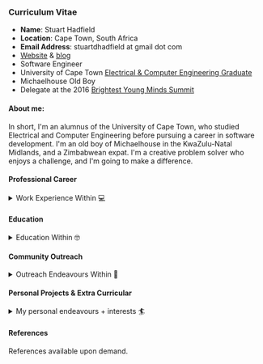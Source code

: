 ### Curriculum Vitae

* **Name**: Stuart Hadfield
* **Location**: Cape Town, South Africa
* **Email Address**: stuartdhadfield at gmail dot com
* [Website](https://www.stuarthadfield.com) & [blog](https://stuarthadfield.github.io)
* Software Engineer
* University of Cape Town [Electrical & Computer Engineering Graduate](http://www.ee.uct.ac.za/bachelor-science-engineering-electrical-and-computer-engineering)
* Michaelhouse Old Boy
* Delegate at the 2016 [Brightest Young Minds Summit](http://bym.co.za/)

#### About me:

In short, I'm an alumnus of the University of Cape Town, who studied Electrical and Computer Engineering before pursuing a career in software development. I'm an old boy of Michaelhouse in the KwaZulu-Natal Midlands, and a Zimbabwean expat. I'm a creative problem solver who enjoys a challenge, and I'm going to make a difference.

#### Professional Career

<details>
  <summary>Work Experience Within 💻</summary>
  
* [ZappiStore](https://www.zappistore.com) - Software Developer (2016-Present)
* [OfferZen Make](https://make.offerzen.com/) - Make Master (2017-Present)
* [Aerosud](http://www.ahrlac.com/) - Junior Engineer (2016-2017)
* Headquarters - Bartender (2014-2016)

**Tech Stack**:  Whilst I try my utmost to be a polyglot, I have worked most extensively with the following technologies: Ruby, Ruby on Rails, Python, Javascript (React), C, C++, MySQL, Chef, K8s, Amazon Infra (S3, AWS, EC2 etc.).

I am keen to work with technologies such as GoLang, Rust, and would like to further my experience in Python.

##### ZappiStore (2016-Present)

I'm currently employed as a 'full stack engineer' at ZappiStore, a London based tech company, in the business of automating market research, however, I spent most of my time involved with the backend and in high level architectural design.  I was the second developer employed to have made meaningful contribution to all areas of the tech ecosystem, and did so in my first year of employment.

###### Roles + Responsibilities

* **Technical Positions Held**:
	- **Performance team**: Focused on improving performance of platform, more than halved the load times of the main reporting platform functions.  We achieved this through clever caching strategies, out of band computation, smart data transformation, SQL optimizations etc. Have given talks about some of this work @ conferences/meetups. (Python, Ruby, MySQL).  Team of 3 developers.
	- **Pro Platform API Team**: Rewrote the backend of the pro platform API to be more performant, readable, maintainable etc.  There was a fair amount of tech debt as this API was built primarily during startup phase, which we needed to resolve. (Ruby on Rails, SQL). Team of 2 developers.
	- **Tooling team**: Wrote various tools for devs to inspect and investigate data modelling, caching of data models etc. (Ruby on Rails, React).  Team of 2 developers.
	- **Internationalization Team**: Lead developer on a project that involved automating the provision of translations to survey responses for clients to and from languages of their choosing through an external provider. (Ruby on Rails, Angular, MySQL).  Team of 4 developers.
	- **Sampling Team**: Lead developer on various projects relating to sample acquisition and management thereof (Ruby on Rails, React, MySQL).  Team of 7 developers.

* **Non Technical Positions Held**:
	- **Technical Interviewer**: I acted as a technical interviewer for ZappiStore, interviewing candidates for engineering positions.
	- **Cultural Interviewer**: I wrote our company handbook, which is used as a reference and introduction for new joiners and employees.  As such, I was involved in phase 2 of many interviews, which was focused on assessing cultural fit of candidates.
	- **Onboarding**: I crafted a lot of our training material for developers, which has been used to help get junior/senior devs alike up to speed on the company's tech stack.

##### Offerzen Make (2017-Present, Part Time)

Occasionally, I act as a 'Make Master', a developer coach if you will, for the Make Days hosted by OfferZen.  These are day-long courses on varying topics (AR, NLP, IoT) that help developers learn something new and encourage creativity.

###### Roles + Responsibilities
* **Make Master**:
	- Assist in creation of Make Day Course Material
	- Coach/teach/help developers during the make days

##### Aerosud (Late 2015 - Early 2016)

I was taken on as a junior engineer on the AHRLAC project during its prototyping phase, undertaken by Aerosud and Paramount.  This was to be South Africa's first homegrown fighter aircraft, spearheaded by the same engineers that built the Rooivalk helicopter.

###### Roles + Responsibilities

* **Junior Engineer**:
	- **Aircraft Avionics**: I was responsible for building a telemetry system that helped facilitate reliable reception of sensory data during flight tests.  This was accomplishing by building a tracking pedestal coupled with a bipolar antenna and bidirectional telemetric communication system.  The telemetry system was built using FPGAs and custom-designed microelectronics programmed in C.  The system tracked the aircraft in a range of up to 130kms (displacement) and up to 16000ft in altitude, with an error of 6 degrees.

</details>

#### Education

<details>
  <summary>Education Within 🤓</summary>

* [University of Cape Town](http://www.uct.ac.za/), B.Sc. Eng. (Hons), Electrical + Computer Engineering:
	- Final Year Thesis Mark: 1st (75%+)
	- Leadership: Deputy Head Student of University House (Resigned)
	- Course Representative for Computer Science, Physics

* [Michaelhouse](https://www.michaelhouse.org/), Matric
	- Marks Achieved: 6 Distinctions (80%+), 2 Merits (79%, 76%)
	- Top 50 in South Africa, De Beers English Olympiad
	- Top 100 in Province, Mathematics Olympiad
	- Academic Honours, Community Service Colours
	- Toastmasters Society (2x Best Prepared Speaker), 1st Team Debating, 1st Team Waterpolo, 2nd Team Squash Gabriel Massey Award for Academic Excellence, Academic Student Leader

</details>

#### Community Outreach

<details>
  <summary>Outreach Endeavours Within 🤗</summary>

* **Post University**
	- Code4CT, course facilitator focusing on teaching girls from underprivileged backgrounds the fundamentals of computer science.  This happened on an adhoc basis depending on the organization's needs.
	- Round Table, a non-political, non-denominational association of young men between the ages of 18 and 40 embracing representatives of nearly every profession and occupation, and whose objectives encompass the encouragement of high ethical standards. As a member of the CT9s, we endeavour to improve public welfare in the greater Cape Town area through a variety of community-based events, fundraisers etc.

* **University of Cape Town**
	- As a member of the surfing team/society, I helped facilitate outreach sessions every Friday/Saturday.  The aim of this was of course, to teach children from underprivileged backgrounds to surf, but moreover to be someone with whom they may discuss their aspirations, what studying at university is like etc. Children from poorer communities in South Africa benefit hugely from the opportunity to broaden their mind and improve social awareness, so that was the main focus.

* **Michaelhouse**
	- Peter Brown Award for Community Service: Endeavoured to provide a basic music department for one of the local rural schools - Crystal Springs Primary.  Featured in local newspapers.
	- SMILE Literacy Program, helping to improve the English literacy of Zulu speaking primary school children through reading/conversational exercises.

</details>

#### Personal Projects & Extra Curricular

<details>
  <summary>My personal endeavours + interests 🏄‍</summary>

##### Personal Projects

*(It's worth noting, many of these are still WIP)*

- **Whismur**: 
	- I built this because my mother was frustrated with the audio balance of David Attenborough's Planet Earth II (loud music, quiet narration).  It's an audio analysis library written in Python that attempts to classify a soundwave as music or speech using a variety of techniques:
		* Feature extraction (Mel-frequency cepstrum, Zero-crossover, Spectrogram Analysis, Chromatic Analysis)
		* K-NN Classification, Supervised Segmentation, Unsupervised Segmentation, Audio Regression Models
	- Using a Raspberry Pi with a microphone + transmitter, it tries to adjust volume on the television in realtime based on the characteristics of the soundwaves emitted.
  	
- **Theia**:
	- This was an experiment in Machine Vision, that used a simple SVM and linear regression written in Python to perform realtime vehicle detection.

- **Robbibot**:
	- A learn-it-myself experiment when I was interested in ActionCable and its inner workings, I built a lightweight chatbot for Slack that connected to a Raspberry Pi in the coffee shop down the road, so I could order things from the coffee shop by chatting to the bot on slack. Written in Ruby.

- **Mandala-Sphero**:
	- An experiment in IoT written in Javascript, whereby a simple HTML5 Mandala-drawing canvas was provided, input from the user was published to an AWS topic, and then read by a Raspberry Pi, which controlled n-Spheros. The end goal is to do long-exposure/time-lapse aerial photography of the n-spheros developing a mandala that mimics the one the user drew.

##### Additional:


I'm big into hiking, surfing and Roark! these are things that are pretty much a staple if you live in Cape Town, and play a lot of golf.  It helps me get used to managing frustration!

- **Misc Certifications:**
	- PADI Certified Advanced Diver, RSM Gr3 Drums, VW Driving Academy High Performance and Defensive Driving Certifications, Shakers IBT Certification

</details>

#### References

References available upon demand.

